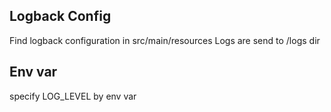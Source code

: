 ## Logback Config
Find logback configuration in src/main/resources
Logs are send to /logs dir
## Env var
specify LOG_LEVEL by env var
